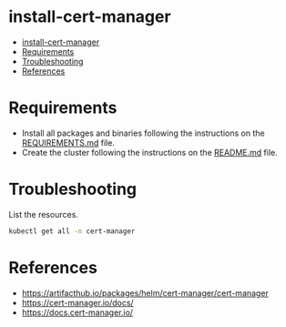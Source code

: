 # install-cert-manager

<!-- TOC -->

- [install-cert-manager](#install-cert-manager)
- [Requirements](#requirements)
- [Troubleshooting](#troubleshooting)
- [References](#references)

<!-- TOC -->

# Requirements

- Install all packages and binaries following the instructions on the [REQUIREMENTS.md](../../REQUIREMENTS.md) file.
- Create the cluster following the instructions on the [README.md](../../README.md#create-the-cluster-and-deploy-applications) file.

# Troubleshooting

List the resources.

```bash
kubectl get all -n cert-manager
```

# References

- https://artifacthub.io/packages/helm/cert-manager/cert-manager
- https://cert-manager.io/docs/
- https://docs.cert-manager.io/
 